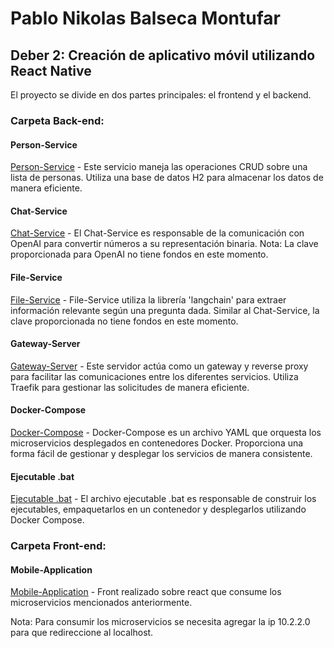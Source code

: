 # Pablo Nikolas Balseca Montufar

## Deber 2: Creación de aplicativo móvil utilizando React Native

El proyecto se divide en dos partes principales: el frontend y el backend.

### Carpeta Back-end:

#### Person-Service

[Person-Service](./Back-end/person-service) - Este servicio maneja las operaciones CRUD sobre una lista de personas. Utiliza una base de datos H2 para almacenar los datos de manera eficiente.

#### Chat-Service

[Chat-Service](./Back-end/chat-service) - El Chat-Service es responsable de la comunicación con OpenAI para convertir números a su representación binaria. Nota: La clave proporcionada para OpenAI no tiene fondos en este momento.

#### File-Service

[File-Service](./Back-end/file-service) - File-Service utiliza la librería 'langchain' para extraer información relevante según una pregunta dada. Similar al Chat-Service, la clave proporcionada no tiene fondos en este momento.

#### Gateway-Server

[Gateway-Server](./Back-end/gateway-server) - Este servidor actúa como un gateway y reverse proxy para facilitar las comunicaciones entre los diferentes servicios. Utiliza Traefik para gestionar las solicitudes de manera eficiente.

#### Docker-Compose

[Docker-Compose](./Back-end/docker-compose.yml) - Docker-Compose es un archivo YAML que orquesta los microservicios desplegados en contenedores Docker. Proporciona una forma fácil de gestionar y desplegar los servicios de manera consistente.

#### Ejecutable .bat

[Ejecutable .bat](./Back-end/run.bat) - El archivo ejecutable .bat es responsable de construir los ejecutables, empaquetarlos en un contenedor y desplegarlos utilizando Docker Compose.

### Carpeta Front-end:

#### Mobile-Application

[Mobile-Application](./Front-end/mobile-app) - Front realizado sobre react que consume los microservicios mencionados anteriormente.

Nota: Para consumir los microservicios se necesita agregar la ip 10.2.2.0 para que redireccione al localhost.
